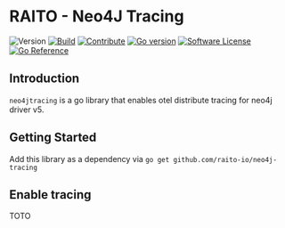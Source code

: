 # RAITO - Neo4J Tracing

[//]: # ([![Go Report Card]&#40;https://goreportcard.com/badge/github.com/raito-io/go-dynamo-utils&#41;]&#40;https://goreportcard.com/report/github.com/raito-io/go-dynamo-utils&#41;)
[//]: # ([![Coverage]&#40;https://img.shields.io/codecov/c/github/raito-io/go-dynamo-utils?label=coverage&#41;]&#40;https://app.codecov.io/gh/raito-io/go-dynamo-utils&#41;)

![Version](https://img.shields.io/github/v/tag/raito-io/neo4j-tracing?sort=semver&label=version&color=651FFF)
[![Build](https://img.shields.io/github/actions/workflow/status/raito-io/go-dynamo-utils/build.yml?branch=main)](https://github.com/raito-io/go-dynamo-utils/actions/workflows/build.yml)
[![Contribute](https://img.shields.io/badge/Contribute-🙌-green.svg)](/CONTRIBUTING.md)
[![Go version](https://img.shields.io/github/go-mod/go-version/raito-io/neo4j-tracing?color=7fd5ea)](https://golang.org/)
[![Software License](https://img.shields.io/badge/license-Apache%202-brightgreen.svg?label=license)](/LICENSE)
[![Go Reference](https://pkg.go.dev/badge/github.com/raito-io/neo4j-tracing.svg)](https://pkg.go.dev/github.com/raito-io/neo4j-tracing)

## Introduction
`neo4jtracing` is a go library that enables otel distribute tracing for neo4j driver v5. 

## Getting Started
Add this library as a dependency via `go get github.com/raito-io/neo4j-tracing`

## Enable tracing
TOTO
